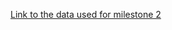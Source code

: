 

[Link to the data used for milestone 2](https://drive.google.com/drive/folders/1tG4L5FT0dI7r4c5dzjaikamhCNT-O3HR?usp=drive_link)
